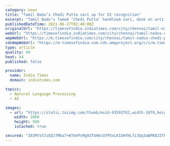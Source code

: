 ```yaml
---
category: news
title: "Tamil Nadu’s Chedi Putta sari up for GI recognition"
excerpt: "Tamil Nadu’s famed ‘Chedi Putta’ handloom sari, done on artificial silk and cotton mix fabric, is set to get the Geographical Indications (GI) tag, as"
publishedDateTime: 2021-06-17T02:48:00Z
originalUrl: "https://timesofindia.indiatimes.com/city/chennai/tamil-nadus-chedi-putta-sari-up-for-gi-recognition/articleshow/83593771.cms"
webUrl: "https://timesofindia.indiatimes.com/city/chennai/tamil-nadus-chedi-putta-sari-up-for-gi-recognition/articleshow/83593771.cms"
ampWebUrl: "https://m.timesofindia.com/city/chennai/tamil-nadus-chedi-putta-sari-up-for-gi-recognition/amp_articleshow/83593771.cms"
cdnAmpWebUrl: "https://m-timesofindia-com.cdn.ampproject.org/c/s/m.timesofindia.com/city/chennai/tamil-nadus-chedi-putta-sari-up-for-gi-recognition/amp_articleshow/83593771.cms"
type: article
quality: 44
heat: 44
published: false

provider:
  name: India Times
  domain: indiatimes.com

topics:
  - Natural Language Processing
  - AI

images:
  - url: "https://static.toiimg.com/thumb/msid-83593762,width-1070,height-580,imgsize-31407,resizemode-75,overlay-toi_sw,pt-32,y_pad-40/photo.jpg"
    width: 1068
    height: 580
    isCached: true

secured: "Z9JMtVS7zEQJ7Mba7+W7mVPxMg9ZfUH6cO7P5oLKIUHfHLfi3Qq3wBPKBJZfhCrJGWdVqdKkyGE7g1h6wYIecTGsjCJwlV9JLbkII5BeBvVcImMCWdbYimgq7fLOZ6tLZ2g3ciOOS1mxshSoBqDC2OJW6glsFPF+dTdI8x0o4/m1HMvN5g6SHb99a2+OGR5VZ1mnlMvZ5l8e32puoXf610BWBIUia28Jt7Wzp6N/BMWBB2xN5Nm/CxPZgN/rpCQLR4CbtX1Lv1rfPKlTLhW+MYxUgxnObMmufezpqW+EjVKNXdg2cuC8zFVL9Z8v3/M+T4Z6wXXUKZMHsiB1+KxZq/p0eyZKYiV2CKns7LoQQMI=;ui067Y3vPO0f3x2GnjKAxw=="
---
```


